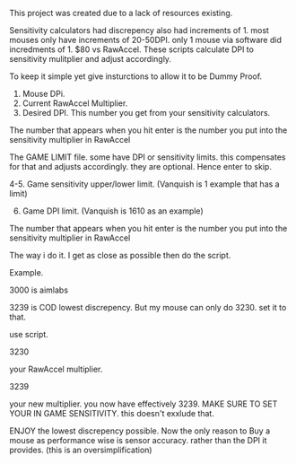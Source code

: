 This project was created due to a lack of resources existing.

Sensitivity calculators had discrepency also had increments of 1. most mouses only have increments of 20-50DPI. only 1 mouse via software did incredments of 1. $80 vs RawAccel.
These scripts calculate DPI to sensitivity mulitplier and adjust accordingly.

To keep it simple yet give insturctions to allow it to be Dummy Proof.

1. Mouse DPi.
2. Current RawAccel Multiplier.
3. Desired DPI. This number you get from your sensitivity calculators.

The number that appears when you hit enter is the number you put into the sensitivity multiplier in RawAccel

The GAME LIMIT file. some have DPI or sensitivity limits. this compensates for that and adjusts accordingly. they are optional. Hence enter to skip.

4-5. Game sensitivity upper/lower limit. (Vanquish is 1 example that has a limit)

6. Game DPI limit. (Vanquish is 1610 as an example)

The number that appears when you hit enter is the number you put into the sensitivity multiplier in RawAccel

The way i do it. I get as close as possible then do the script.

Example.

3000 is aimlabs

3239 is COD lowest discrepency. But my mouse can only do 3230. set it to that.

use script.

3230

your RawAccel multiplier.

3239

your new multiplier. you now have effectively 3239. MAKE SURE TO SET YOUR IN GAME SENSITIVITY. this doesn't exxlude that.


ENJOY the lowest discrepency possible. Now the only reason to Buy a mouse as performance wise is sensor accuracy. rather than the DPI it provides. (this is an oversimplification)
